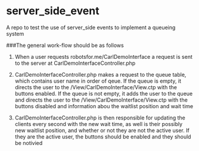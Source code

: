 # server_side_event
A repo to test the use of server_side events to implement a queueing system


###The general work-flow should be as follows
1. When a user requests robotsfor.me/CarlDemoInterface a request is sent to the server at CarlDemoInterfaceController.php

2. CarlDemoInterfaceController.php makes a request to the queue table, which contains user name in order of qeue. If the queue is empty, it directs the user to the /View/CarlDemoInterface/View.ctp with the buttons enabled. If the queue is not empty, it adds the user to the queue and directs the user to the /View/CarlDemoInterface/View.ctp with the buttons disabled and information abou the waitlist position and wait time

3. CarlDemoInterfaceController.php is then responsible for updating the clients every second with the new wait time, as well is their possibly new waitlist position, and whether or not they are not the active user. If they are the active user, the buttons should be enabled and they should be notivied
